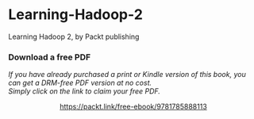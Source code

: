 # Learning-Hadoop-2
Learning Hadoop 2, by Packt publishing
### Download a free PDF

 <i>If you have already purchased a print or Kindle version of this book, you can get a DRM-free PDF version at no cost.<br>Simply click on the link to claim your free PDF.</i>
<p align="center"> <a href="https://packt.link/free-ebook/9781785888113">https://packt.link/free-ebook/9781785888113 </a> </p>